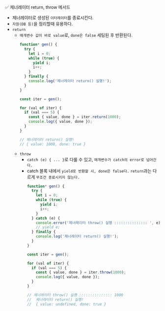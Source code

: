 ✅ 제너레이터 return, throw 메서드
* 제너레이터로 생성된 `이터레이터`를 종료시킨다.
* `자원(DB 등)`을 정리할때 유용하다.
* `return`
  * `매개변수 값이 바로 value`로, `done은 false` 세팅된 후 반환된다.
    ```javascript
    function* gen() {
      try {
        let i = 0;
        while (true) {
          yield i;
          i++;
        }
      } finally {
        console.log('제너레이터 return() 실행!');
      }
    }

    const iter = gen();

    for (val of iter) {
      if (val === 5) {
        const { value, done } = iter.return(1000);
        console.log({ value, done });
      }
    }

    // 제너레이터 return() 실행!
    // { value: 1000, done: true }
    ```
  * `throw`
    * `catch (e) { ... }`로 다룰 수 있고, `매개변수가 catch의 error로 넘어간다.`
    * catch 블록 내에서 `yield로 반환할 시, done은 false다.` `return`과는 다르게 `무조건 종료시키지 않는다.`
      ```javascript
      function* gen() {
        try {
          let i = 0;
          while (true) {
            yield i;
            i++;
          }
        } catch (e) {
          console.error('제너레이터 throw() 실행 ::::::::::::::: ', e);
          // yield e;
        } finally {
          console.log('제너레이터 return() 실행!');
        }
      }

      const iter = gen();

      for (val of iter) {
        if (val === 5) {
          const { value, done } = iter.throw(1000);
          console.log({ value, done });
        }
      }

      // 제너레이터 throw() 실행 ::::::::::::::: 1000
      //  제너레이터 return() 실행!
      //  { value: undefined, done: true }
      ```